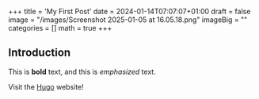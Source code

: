 +++
title = 'My First Post'
date = 2024-01-14T07:07:07+01:00
draft = false
image = "/images/Screenshot 2025-01-05 at 16.05.18.png"
imageBig = ""
categories = []
math = true
+++
## Introduction

This is **bold** text, and this is *emphasized* text.

Visit the [Hugo](https://gohugo.io) website!